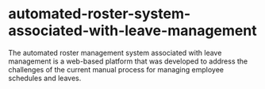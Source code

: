 # automated-roster-system-associated-with-leave-management

The automated roster management system associated with leave management  is a web-based  platform that was developed to address the challenges of the current manual process for managing employee schedules and leaves.
